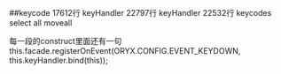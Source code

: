 ##keycode
17612行 keyHandler
22797行 keyHandler
22532行 keycodes select all moveall

每一段的construct里面还有一句
this.facade.registerOnEvent(ORYX.CONFIG.EVENT_KEYDOWN, this.keyHandler.bind(this));
